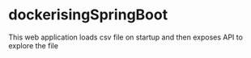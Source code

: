# dockerisingSpringBoot
This web application loads csv file on startup and then exposes API to explore the file
